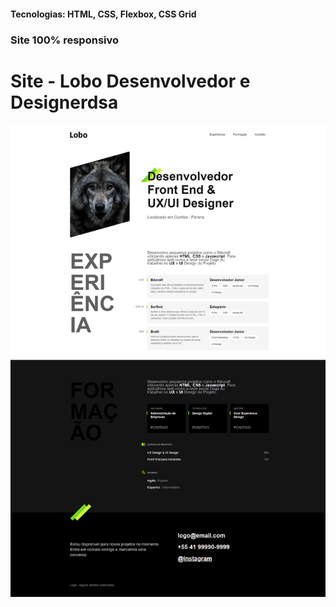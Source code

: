 <h4>Tecnologias: HTML, CSS, Flexbox, CSS Grid</h4>
<h3>Site 100% responsivo</h3>

# Site - Lobo Desenvolvedor e Designerdsa
<img src="https://github.com/dieegobs/Lobo---Desenvolvedor-e-Designer/blob/main/img/lobo.png?raw=true"/>


















































































































